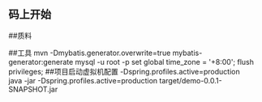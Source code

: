 ## 码上开始

##质料

##工具
mvn -Dmybatis.generator.overwrite=true mybatis-generator:generate
mysql -u root -p
set global time_zone = '+8:00';
flush privileges;
##项目启动虚拟机配置
-Dspring.profiles.active=production          
java -jar -Dspring.profiles.active=production target/demo-0.0.1-SNAPSHOT.jar
